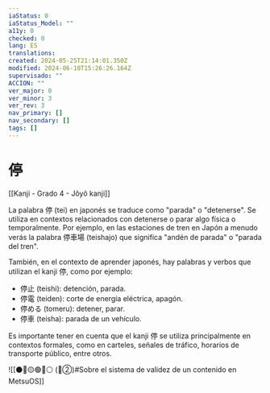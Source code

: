 ```yaml
---
iaStatus: 0
iaStatus_Model: ""
a11y: 0
checked: 0
lang: ES
translations: 
created: 2024-05-25T21:14:01.350Z
modified: 2024-06-10T15:26:26.164Z
supervisado: ""
ACCION: ""
ver_major: 0
ver_minor: 3
ver_rev: 3
nav_primary: []
nav_secondary: []
tags: []
---
```

# 停

[[Kanji - Grado 4 - Jôyô kanji]]

La palabra 停 (tei) en japonés se traduce como "parada" o "detenerse". Se utiliza en contextos relacionados con detenerse o parar algo física o temporalmente. Por ejemplo, en las estaciones de tren en Japón a menudo verás la palabra 停車場 (teishajo) que significa "andén de parada" o "parada del tren".

También, en el contexto de aprender japonés, hay palabras y verbos que utilizan el kanji 停, como por ejemplo:

- 停止 (teishi): detención, parada.
- 停電 (teiden): corte de energía eléctrica, apagón.
- 停める (tomeru): detener, parar.
- 停車 (teisha): parada de un vehículo.

Es importante tener en cuenta que el kanji 停 se utiliza principalmente en contextos formales, como en carteles, señales de tráfico, horarios de transporte público, entre otros.


![[⚫🔴🟡🟢🔵⚪ (🔴②)#Sobre el sistema de validez de un contenido en MetsuOS]]